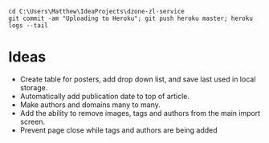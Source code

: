 ```
cd C:\Users\Matthew\IdeaProjects\dzone-zl-service
git commit -am "Uploading to Heroku"; git push heroku master; heroku logs --tail
```

Ideas
======
* Create table for posters, add drop down list, and save last used in local storage.
* Automatically add publication date to top of article.
* Make authors and domains many to many.
* Add the ability to remove images, tags and authors from the main import screen.
* Prevent page close while tags and authors are being added